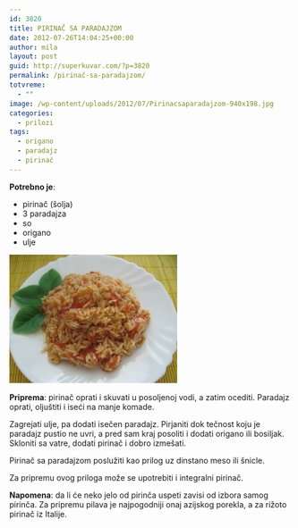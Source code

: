 ```yaml
---
id: 3820
title: PIRINAČ SA PARADAJZOM
date: 2012-07-26T14:04:25+00:00
author: mila
layout: post
guid: http://superkuvar.com/?p=3820
permalink: /pirinač-sa-paradajzom/
totvreme:
  - ""
image: /wp-content/uploads/2012/07/Pirinacsaparadajzom-940x198.jpg
categories:
  - prilozi
tags:
  - origano
  - paradajz
  - pirinač
---
```

**Potrebno je**:

  * pirinač (šolja)
  * 3 paradajza
  * so
  * origano
  * ulje

<img class="alignnone size-medium wp-image-3822" title="Pirinacsaparadajzom" src="/wp-content/uploads/2012/07/Pirinacsaparadajzom-e1343221217432-300x230.jpg" alt="" width="300" height="230" /> 

**Priprema**: pirinač oprati i skuvati u posoljenoj vodi, a zatim ocediti. Paradajz oprati, oljuštiti i iseći na manje komade.

Zagrejati ulje, pa dodati isečen paradajz. Pirjaniti dok tečnost koju je paradajz pustio ne uvri, a pred sam kraj posoliti i dodati origano ili bosiljak. Skloniti sa vatre, dodati pirinač i dobro izmešati.

Pirinač sa paradajzom poslužiti kao prilog uz dinstano meso ili šnicle.

Za pripremu ovog priloga može se upotrebiti i integralni pirinač.

**Napomena**:   da li će neko jelo od pirinča uspeti zavisi od izbora samog pirinča. Za pripremu pilava je najpogodniji onaj azijskog porekla, a za rižoto pirinač iz Italije.